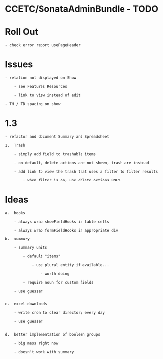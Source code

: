 CCETC/SonataAdminBundle - TODO
=========================================

Roll Out
====================

	- check error report usePageHeader

Issues
=============================
	
	- relation not displayed on Show 
		
		- see Features Resources
		
		- link to view instead of edit
		
	- TH / TD spacing on show


1.3
=======================================
	
    - refactor and document Summary and Spreadsheet

    1.  Trash

        - simply add field to trashable items

        - on default, delete actions are not shown, trash are instead

        - add link to view the trash that uses a filter to filter results

            - when filter is on, use delete actions ONLY


Ideas
=========================================

	a.	hooks

		- always wrap showFieldHooks in table cells
		
		- always wrap formFieldHooks in appropriate div

	b.	summary
	
		- summary units
		
			- default "items"

				- use plural entity if available...
				
					- worth doing
			
			- require noun for custom fields
			
		- use guesser
		

	c.	excel downloads
	
		- write cron to clear directory every day

		- use guesser
		
		
	d.	better implementation of boolean groups
	
		- big mess right now
		
		- doesn't work with summary